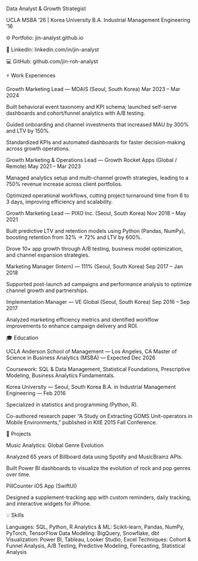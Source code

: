 Data Analyst & Growth Strategist

UCLA MSBA ’26 | Korea University B.A. Industrial Management Engineering ’16

🌐 Portfolio: jin-analyst.github.io

💼 LinkedIn: linkedin.com/in/jin-analyst

💻 GitHub: github.com/jin-roh-analyst

⚡ Work Experiences

Growth Marketing Lead — MOAIS (Seoul, South Korea)
Mar 2023 – Mar 2024

Built behavioral event taxonomy and KPI schema; launched self-serve dashboards and cohort/funnel analytics with A/B testing.

Guided onboarding and channel investments that increased MAU by 300% and LTV by 150%.

Standardized KPIs and automated dashboards for faster decision-making across growth operations.

Growth Marketing & Operations Lead — Growth Rocket Apps (Global / Remote)
May 2021 – Mar 2023

Managed analytics setup and multi-channel growth strategies, leading to a 750% revenue increase across client portfolios.

Optimized operational workflows, cutting project turnaround time from 6 to 3 days, improving efficiency and scalability.

Growth Marketing Lead — PIXO Inc. (Seoul, South Korea)
Nov 2018 – May 2021

Built predictive LTV and retention models using Python (Pandas, NumPy), boosting retention from 32% → 72% and LTV by 600%.

Drove 10× app growth through A/B testing, business model optimization, and channel expansion strategies.

Marketing Manager (Intern) — 111% (Seoul, South Korea)
Sep 2017 – Jan 2018

Supported post-launch ad campaigns and performance analysis to optimize channel growth and partnerships.

Implementation Manager — VE Global (Seoul, South Korea)
Sep 2016 – Sep 2017

Analyzed marketing efficiency metrics and identified workflow improvements to enhance campaign delivery and ROI.

🎓 Education

UCLA Anderson School of Management — Los Angeles, CA
Master of Science in Business Analytics (MSBA) — Expected Dec 2026

Coursework: SQL & Data Management, Statistical Foundations, Prescriptive Modeling, Business Analytics Fundamentals.

Korea University — Seoul, South Korea
B.A. in Industrial Management Engineering — Feb 2016

Specialized in statistics and programming (Python, R).

Co-authored research paper “A Study on Extracting GOMS Unit-operators in Mobile Environments,” published in KIIE 2015 Fall Conference.

🧠 Projects

Music Analytics: Global Genre Evolution

Analyzed 65 years of Billboard data using Spotify and MusicBrainz APIs.

Built Power BI dashboards to visualize the evolution of rock and pop genres over time.

PillCounter iOS App (SwiftUI)

Designed a supplement-tracking app with custom reminders, daily tracking, and interactive widgets for iPhone.

💡 Skills

Languages: SQL, Python, R
Analytics & ML: Scikit-learn, Pandas, NumPy, PyTorch, TensorFlow
Data Modeling: BigQuery, Snowflake, dbt
Visualization: Power BI, Tableau, Looker Studio, Excel
Techniques: Cohort & Funnel Analysis, A/B Testing, Predictive Modeling, Forecasting, Statistical Analysis
